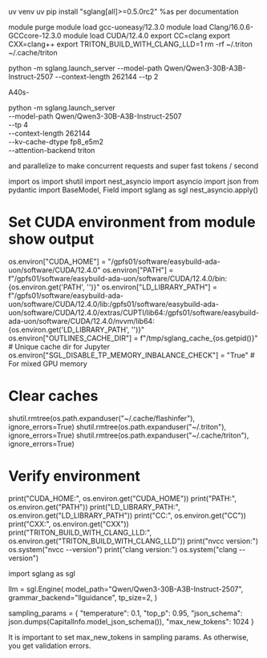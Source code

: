 uv venv
uv pip install "sglang[all]>=0.5.0rc2" %as per documentation


module purge
module load gcc-uoneasy/12.3.0
module load Clang/16.0.6-GCCcore-12.3.0
module load CUDA/12.4.0
export CC=clang
export CXX=clang++
export TRITON_BUILD_WITH_CLANG_LLD=1
rm -rf ~/.triton ~/.cache/triton

python -m sglang.launch_server --model-path Qwen/Qwen3-30B-A3B-Instruct-2507 --context-length 262144 --tp 2

A40s-

python -m sglang.launch_server \
  --model-path Qwen/Qwen3-30B-A3B-Instruct-2507 \
  --tp 4 \
  --context-length 262144 \
  --kv-cache-dtype fp8_e5m2 \
  --attention-backend triton

and parallelize to make concurrent requests and super fast tokens / second

import os
import shutil
import nest_asyncio
import asyncio
import json
from pydantic import BaseModel, Field
import sglang as sgl
nest_asyncio.apply()
# Set CUDA environment from module show output
os.environ["CUDA_HOME"] = "/gpfs01/software/easybuild-ada-uon/software/CUDA/12.4.0"
os.environ["PATH"] = f"/gpfs01/software/easybuild-ada-uon/software/CUDA/12.4.0/bin:{os.environ.get('PATH', '')}"
os.environ["LD_LIBRARY_PATH"] = f"/gpfs01/software/easybuild-ada-uon/software/CUDA/12.4.0/lib:/gpfs01/software/easybuild-ada-uon/software/CUDA/12.4.0/extras/CUPTI/lib64:/gpfs01/software/easybuild-ada-uon/software/CUDA/12.4.0/nvvm/lib64:{os.environ.get('LD_LIBRARY_PATH', '')}"
os.environ["OUTLINES_CACHE_DIR"] = f"/tmp/sglang_cache_{os.getpid()}"  # Unique cache dir for Jupyter
os.environ["SGL_DISABLE_TP_MEMORY_INBALANCE_CHECK"] = "True"  # For mixed GPU memory

# Clear caches
shutil.rmtree(os.path.expanduser("~/.cache/flashinfer"), ignore_errors=True)
shutil.rmtree(os.path.expanduser("~/.triton"), ignore_errors=True)
shutil.rmtree(os.path.expanduser("~/.cache/triton"), ignore_errors=True)

# Verify environment
print("CUDA_HOME:", os.environ.get("CUDA_HOME"))
print("PATH:", os.environ.get("PATH"))
print("LD_LIBRARY_PATH:", os.environ.get("LD_LIBRARY_PATH"))
print("CC:", os.environ.get("CC"))
print("CXX:", os.environ.get("CXX"))
print("TRITON_BUILD_WITH_CLANG_LLD:", os.environ.get("TRITON_BUILD_WITH_CLANG_LLD"))
print("nvcc version:")
os.system("nvcc --version")
print("clang version:")
os.system("clang --version")

import sglang as sgl

llm = sgl.Engine(
    model_path="Qwen/Qwen3-30B-A3B-Instruct-2507", grammar_backend="llguidance", tp_size=2, 
)

sampling_params = {
    "temperature": 0.1,
    "top_p": 0.95,
    "json_schema": json.dumps(CapitalInfo.model_json_schema()),
    "max_new_tokens": 1024
}


It is important to set max_new_tokens in sampling params. As otherwise, you get validation errors.